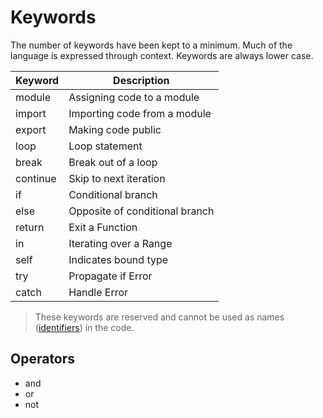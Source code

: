 # Keywords

The number of keywords have been kept to a minimum. Much of the language is expressed through context. Keywords are always lower case.

| Keyword | Description
|---|----
| module | Assigning code to a module
| import | Importing code from a module
| export | Making code public
| loop | Loop statement
| break | Break out of a loop
| continue | Skip to next iteration
| if | Conditional branch
| else | Opposite of conditional branch
| return | Exit a Function
| in | Iterating over a Range
| self | Indicates bound type
| try | Propagate if Error
| catch | Handle Error

> These keywords are reserved and cannot be used as names ([identifiers](identifiers.md)) in the code.

## Operators

- and
- or
- not
